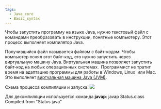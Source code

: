 ```yaml
---
tags:
  - Java_core
  - Basic_syntax
---
```

Чтобы запустить программу на языке Java, нужно текстовый файл с командами преобразовать в инструкции, понятные компьютеру.
Этот процесс выполняет компилятор Java. 

Получившийся файл называется файлом с байт-кодом. Чтобы компьютер понял этот байт-код, его нужно запустить через виртуальную машину Java.
Виртуальная машина позволяет запустить байт-код на любых операционных системах. 
Программист не тратит время на адаптацию программы для работы в Windows, Linux  или Mac. Это выполняет [виртуальная машина Java (JVM)](_Термины.md#JVM).

Схема процесса компиляции и запуска.
![](Pasted%20image%2020241010232909.png)

Для декомпиляции используется команда **javap**:
javap Status.class
Compiled from "Status.java"